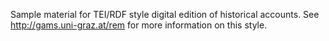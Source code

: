 Sample material for TEI/RDF style digital edition of historical accounts.
See http://gams.uni-graz.at/rem for more information on this style.
